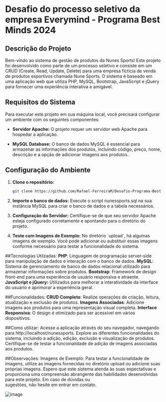 # Desafio do processo seletivo da empresa Everymind - Programa Best Minds 2024 

## Descrição do Projeto

Bem-vindo ao sistema de gestão de produtos da Nunes Sports! Este projeto foi desenvolvido como parte de um processo seletivo e consiste em um CRUD (Create, Read, Update, Delete) para uma empresa fictícia de venda de produtos esportivos chamada Nune Sports. O sistema é baseado em uma aplicação web que utiliza PHP, MySQL, Bootstrap, JavaScript e jQuery para fornecer uma experiência interativa e amigável.

## Requisitos do Sistema
Para executar este projeto em sua máquina local, você precisará configurar um ambiente com os seguintes componentes:

- **Servidor Apache:** O projeto requer um servidor web Apache para hospedar a aplicação.

- **MySQL Database:** O banco de dados MySQL é essencial para armazenar as informações dos produtos, incluindo código, preço, nome, descrição e a opção de adicionar imagens aos produtos.

## Configuração do Ambiente
1. **Clone o repositório:**
   ```bash
   git clone https://github.com/Rafael-FerreiraM/Desafio-Programa-Best-Minds-2024-.git

2. **Importe o banco de dados:**
   Execute o script nunessports.sql na sua instância MySQL para criar o banco de dados e a tabela necessários.

3. **Configuração do Servidor:**
   Certifique-se de que seu servidor Apache esteja configurado corretamente e apontando para o diretório do projeto.

4. **Teste com Imagens de Exemplo:**
   No diretório ´upload´, há algumas imagens de exemplo. Você pode adicionar ou substituir essas imagens conforme necessário para testar a funcionalidade do sistema.

##Tecnologias Utilzadas:
   **PHP**: Linguagem de programação server-side para manipulação de dados e interação com o banco de dados.
   **MySQL**: Sistema de gerenciamento de banco de dados relacional utilizado para armazenar informações sobre produtos.
   **Bootstrap**: Framework de design front-end para uma experiência de usuário responsiva e atraente.
   **JavaScript e jQuery:** Utilizados para melhorar a interatividade da interface do usuário e aprimorar a experiência geral.

##Funcionalidades:
   **CRUD Completo**: Realize operações de criação, leitura, atualização e exclusão de produtos.
   **Imagens Associadas**: Adicione imagens aos produtos para uma representação visual completa.
   **Interface Responsiva**: O design é otimizado para ser acessível em vários dispositivos.
   
##Como utilizar:
   Acesse a aplicação através do seu navegador, navegando para http://localhost/nunessports.
   Explore as diferentes funcionalidades do sistema, incluindo a adição, edição, exclusão e visualização de produtos.
   Certifique-se de testar a funcionalidade de adição de imagens associadas aos produtos.

##Observações:
   Imagens de Exemplo: Para testar a funcionalidade de imagens, utilize as imagens fornecidas no diretório upload ou adicione suas próprias imagens.
   Espero que este sistema atenda às suas expectativas e proporciona uma compreensão abrangente das habilidades desenvolvidas para este projeto. Em caso de dúvidas ou       
   sugestões, não hesite em entrar em contato.
   
   ![image](https://github.com/Rafael-FerreiraM/Desafio-Programa-Best-Minds-2024-/assets/101290871/0bab4cc6-411a-4151-8b4d-9d60fa339d90)





   
